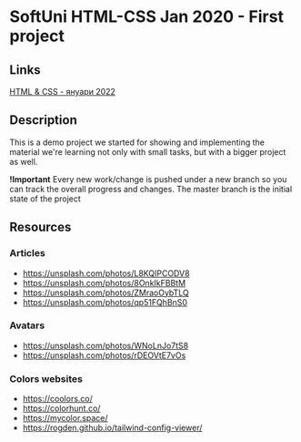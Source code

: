 # SoftUni HTML-CSS Jan 2020 - First project

## Links
[HTML & CSS - януари 2022](https://softuni.bg/trainings/3604/html-and-css-january-2022)

## Description
This is a demo project we started for showing and implementing the material we're learning not only with small tasks, but with a bigger project as well.

**!Important** Every new work/change is pushed under a new branch so you can track the overall progress and changes. The master branch is the initial state of the project

## Resources 

### Articles
- https://unsplash.com/photos/L8KQIPCODV8
- https://unsplash.com/photos/8OnkIkFBBtM
- https://unsplash.com/photos/ZMraoOybTLQ
- https://unsplash.com/photos/qp51FQhBnS0

### Avatars
- https://unsplash.com/photos/WNoLnJo7tS8
- https://unsplash.com/photos/rDEOVtE7vOs

### Colors websites
- https://coolors.co/
- https://colorhunt.co/
- https://mycolor.space/
- https://rogden.github.io/tailwind-config-viewer/